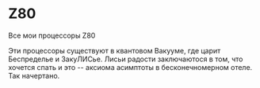 # Z80

Все мои процессоры Z80

Эти процессоры существуют в квантовом Вакууме, где царит Беспределье и ЗакуЛИСье. Лисьи радости заключаютося в том, что хочется спать и это -- аксиома асимптоты в бесконечномерном отеле. Так начертано.
